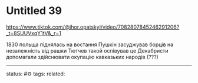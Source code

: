 # Untitled 39
https://www.tiktok.com/@ihor.opatskyi/video/7082807845246291206?_t=8SUUVxqY1tV&_r=1

1830 польща піднялась на востання
Пушкін засуджував борців на незалежність від рашки
Тютчев такой оспівував це
Декабристи допомагали здійснювати окупацію кавказьких народів (???)

---
status: #⚙️ 
tags: 
related: 